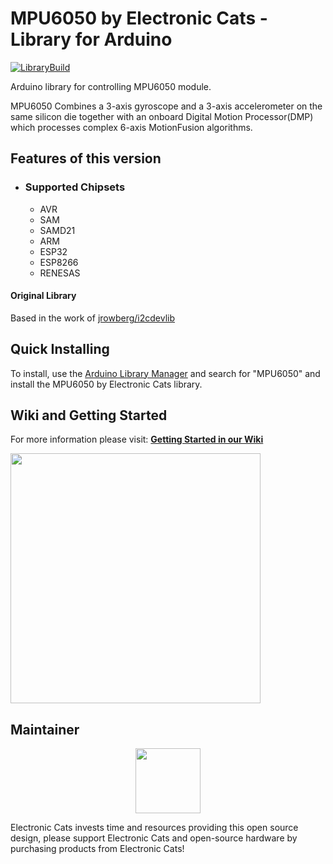 # MPU6050 by Electronic Cats - Library for Arduino
[![LibraryBuild](https://github.com/ElectronicCats/mpu6050/actions/workflows/LibraryBuild.yml/badge.svg)](https://github.com/ElectronicCats/mpu6050/actions/workflows/LibraryBuild.yml)

Arduino library for controlling MPU6050 module.

MPU6050 Combines a 3-axis gyroscope and a 3-axis accelerometer on the same silicon die together with
an onboard Digital Motion Processor(DMP) which processes complex 6-axis MotionFusion algorithms.

## Features of this version

- ### Supported Chipsets
  - AVR
  - SAM
  - SAMD21 
  - ARM
  - ESP32 
  - ESP8266
  - RENESAS
  

#### Original Library

Based in the work of [jrowberg/i2cdevlib](https://github.com/jrowberg/i2cdevlib/tree/master/Arduino/MPU6050)

## Quick Installing

To install, use the [Arduino Library Manager](https://support.arduino.cc/hc/en-us/articles/5145457742236-Add-libraries-to-Arduino-IDE) and search for "MPU6050" and install the MPU6050 by Electronic Cats library.

##  Wiki and Getting Started
For more information please visit: [**Getting Started in our Wiki**](https://github.com/ElectronicCats/mpu6050/wiki)

<a href="https://github.com/ElectronicCats/mpu6050/wiki">
  <img src="https://user-images.githubusercontent.com/107638696/241324971-43b8fe88-447d-4c2d-9296-4b3aaa50f4ce.png" height="400" />
</a>


## Maintainer

<a href="https://github.com/sponsors/ElectronicCats">
 <p align="center">
  <img src="https://electroniccats.com/wp-content/uploads/2020/07/Badge_GHS.png" height="104" />
 </p>
</a>

Electronic Cats invests time and resources providing this open source design, please support Electronic Cats and open-source hardware by purchasing products from Electronic Cats!